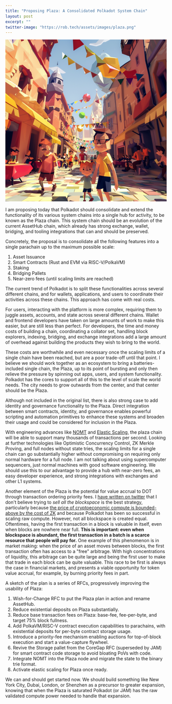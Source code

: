 ```yaml
---
title: "Proposing Plaza: A Consolidated Polkadot System Chain"
layout: post
excerpt: ""
twitter-image: "https://rob.tech/assets/images/plaza.png"
---
```


![](/assets/images/plaza.png)

I am proposing today that Polkadot should consolidate and extend the functionality of its various 
system chains into a single hub for activity, to be known as the Plaza chain. This system chain
should be an evolution of the current AssetHub chain, which already has strong exchange, wallet, 
bridging, and tooling integrations that can and should be preserved.

Concretely, the proposal is to consolidate all the following features into a single parachain up
to the maximum possible scale:
  1. Asset Issuance
  2. Smart Contracts (Rust and EVM via RISC-V/PolkaVM)
  3. Staking
  4. Bridging Pallets
  5. Near-zero fees (until scaling limits are reached)

The current trend of Polkadot is to split these functionalities across several different chains,
and for wallets, applications, and users to coordinate their activities across these chains. This
approach has come with real costs. 

For users, interacting with the platform is more complex,
requiring them to juggle assets, accounts, and state across several different chains. Wallet and
frontend developers have taken on large amounts of work to make this easier, but are still less
than perfect. For developers, the time and money costs of building a chain, coordinating a collator 
set, handling block explorers, indexing, bridging, and exchange integrations add a large amount of
overhead against building the products they wish to bring to the world.

These costs are worthwhile and even necessary once the scaling limits of a single chain have been 
reached, but are a poor trade-off until that point. I believe we should work together as an
ecosystem to bring a batteries-included single chain, the Plaza, up to its point of bursting and 
only then relieve the pressure by spinning out apps, users, and system functionality. Polkadot has the cores to 
support all of this to the level of scale the world needs. The city needs to grow outwards from the 
center, and that center should be the Plaza.

Although not included in the original list, there is also strong case to add identity and 
governance functionality to the Plaza. Direct integration between smart contracts, identity, and
governance enables powerful scripting and automation primitives to enhance these systems and
broaden their usage and could be considered for inclusion in the Plaza.

With engineering advances like [NOMT](./2024-05-19-introducing-nomt.md) and 
[Elastic Scaling](https://wiki.polkadot.network/docs/learn-elastic-scaling), the plaza chain will 
be able to support many thousands of transactions per second. Looking at further technologies like
Optimistic Concurrency Control, ZK Merkle Proving, and full nodes without state tries, the scaling
limits for a single chain can go substantially higher without compromising on requiring only normal hardware
for a full node. I am not talking about using supercomputer sequencers, just normal machines with good
software engineering. We should use this to our advantage to provide a hub with near-zero fees, 
an easy developer experience, and strong integrations with exchanges and other L1 systems. 

Another element of the Plaza is the potential for value accrual to DOT through transaction ordering
priority fees. I [have written on twitter](https://x.com/rphmeier/status/1797339044893917397) that
I don't believe trying to _sell all the blockspace_ is the best strategy, particularly because 
[the price of cryptoeconomic compute is bounded-above by the cost of ZK](./2024-03-04-coprocessor-competition.md)
and because Polkadot has been so successful in scaling raw compute. However, not all blockspace
is created equal. Oftentimes, having the first transaction in a block is valuable in itself, even 
when blocks are nowhere near full. **This is important: even when blockspace is abundant, the first 
transaction in a batch is a scarce resource that people will pay for.** 
One example of this phenomenon is in market making:
when the price of an asset moves between blocks, the first transaction often has access to a "free"
arbitrage. With high concentrations of liquidity, this arbitrage can be quite large and
being the first user to make that trade in each block can be quite valuable. This race to be first
is always the case in financial markets, and presents a viable opportunity for token value accrual, 
for example, by burning priority fees in part.

A sketch of the plan is a series of RFCs, progressively improving the usability of Plaza:
  1. Wish-for-Change RFC to put the Plaza plan in action and rename AssetHub.
  1. Reduce existential deposits on Plaza substantially.
  1. Reduce base transaction fees on Plaza: base-fee, fee-per-byte, and target 75% block fullness.
  1. Add PolkaVM/RISC-V contract execution capabilities to parachains, with existential deposits for
     per-byte contract storage usage.
  1. Introduce a priority-fee mechanism enabling auctions for top-of-block execution and start a 
     value-capture flywheel.
  1. Revive the Storage pallet from the CoreGap RFC (superseded by JAM) for smart contract code
     storage to avoid bloating PoVs with code. 
  1. Integrate NOMT into the Plaza node and migrate the state to the binary trie format.
  1. Activate elastic scaling for Plaza once ready.

We can and should get started now. We should build something like New York City, Dubai, London,
or Shenzhen as a precursor to greater expansion, knowing that when the Plaza is saturated Polkadot
(or JAM) has the raw validated compute power needed to handle that expansion.